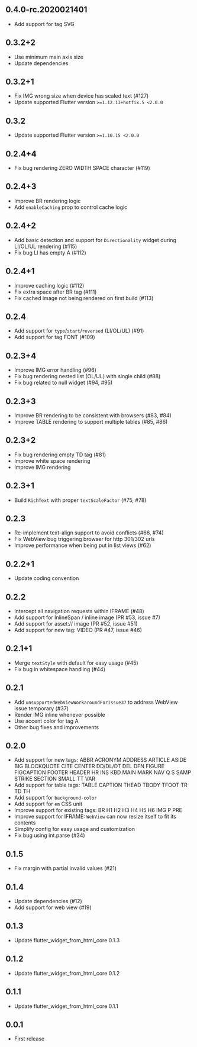 ## 0.4.0-rc.2020021401

* Add support for tag SVG

## 0.3.2+2

* Use minimum main axis size
* Update dependencies

## 0.3.2+1

* Fix IMG wrong size when device has scaled text (#127)
* Update supported Flutter version `>=1.12.13+hotfix.5 <2.0.0`

## 0.3.2

* Update supported Flutter version `>=1.10.15 <2.0.0`

## 0.2.4+4

* Fix bug rendering ZERO WIDTH SPACE character (#119)

## 0.2.4+3

* Improve BR rendering logic
* Add `enableCaching` prop to control cache logic

## 0.2.4+2

* Add basic detection and support for `Directionality` widget during LI/OL/UL rendering (#115)
* Fix bug LI has empty A (#112)

## 0.2.4+1

* Improve caching logic (#112)
* Fix extra space after BR tag (#111)
* Fix cached image not being rendered on first build (#113)

## 0.2.4

* Add support for `type`/`start`/`reversed` (LI/OL/UL) (#91)
* Add support for tag FONT (#109)

## 0.2.3+4

* Improve IMG error handling (#96)
* Fix bug rendering nested list (OL/UL) with single child (#88)
* Fix bug related to null widget (#94, #95)

## 0.2.3+3

* Improve BR rendering to be consistent with browsers (#83, #84)
* Improve TABLE rendering to support multiple tables (#85, #86)

## 0.2.3+2

* Fix bug rendering empty TD tag (#81)
* Improve white space rendering
* Improve IMG rendering

## 0.2.3+1

* Build `RichText` with proper `textScaleFactor` (#75, #78)

## 0.2.3

* Re-implement text-align support to avoid conflicts (#66, #74)
* Fix WebView bug triggering browser for http 301/302 urls
* Improve performance when being put in list views (#62)

## 0.2.2+1

* Update coding convention

## 0.2.2

* Intercept all navigation requests within IFRAME (#48)
* Add support for InlineSpan / inline image (PR #53, issue #7)
* Add support for asset:// image (PR #52, issue #51)
* Add support for new tag: VIDEO (PR #47, issue #46)

## 0.2.1+1

* Merge `textStyle` with default for easy usage (#45)
* Fix bug in whitespace handling (#44)

## 0.2.1

* Add `unsupportedWebViewWorkaroundForIssue37` to address WebView issue temporary (#37)
* Render IMG inline whenever possible
* Use accent color for tag A
* Other bug fixes and improvements

## 0.2.0

* Add support for new tags:
  ABBR ACRONYM ADDRESS ARTICLE ASIDE BIG BLOCKQUOTE CITE CENTER DD/DL/DT DEL DFN
  FIGURE FIGCAPTION FOOTER HEADER HR INS KBD MAIN MARK NAV Q S SAMP STRIKE SECTION
  SMALL TT VAR
* Add support for table tags: TABLE CAPTION THEAD TBODY TFOOT TR TD TH
* Add support for `background-color`
* Add support for `em` CSS unit
* Improve support for existing tags: BR H1 H2 H3 H4 H5 H6 IMG P PRE
* Improve support for IFRAME: `WebView` can now resize itself to fit its contents
* Simplify config for easy usage and customization
* Fix bug using int.parse (#34)

## 0.1.5

* Fix margin with partial invalid values (#21)

## 0.1.4

* Update dependencies (#12)
* Add support for web view (#19)

## 0.1.3

* Update flutter_widget_from_html_core 0.1.3

## 0.1.2

* Update flutter_widget_from_html_core 0.1.2

## 0.1.1

* Update flutter_widget_from_html_core 0.1.1

## 0.0.1

* First release
